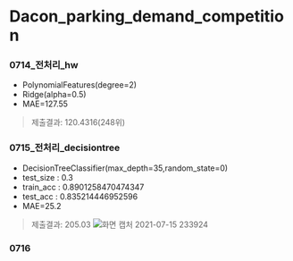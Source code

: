 
# Dacon_parking_demand_competition

### 0714_전처리_hw
- PolynomialFeatures(degree=2)
- Ridge(alpha=0.5)
- MAE=127.55
 > 제출결과: 120.4316(248위)


### 0715_전처리_decisiontree
 - DecisionTreeClassifier(max_depth=35,random_state=0)
 - test_size : 0.3
 - train_acc : 0.8901258470474347
 - test_acc : 0.835214446952596
 - MAE=25.2
  > 제출결과: 205.03
![화면 캡처 2021-07-15 233924](https://user-images.githubusercontent.com/85726172/125807061-4e2974a2-b96a-4e52-bd68-6877c88bca1f.jpg)

### 0716

